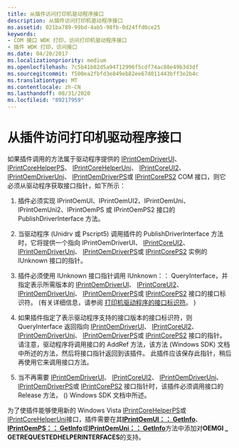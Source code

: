 ```yaml
---
title: 从插件访问打印机驱动程序接口
description: 从插件访问打印机驱动程序接口
ms.assetid: 021ba789-99bd-4ab5-98fb-0d24ffd0ce25
keywords:
- COM 接口 WDK 打印，访问打印机驱动程序接口
- 插件 WDK 打印，访问接口
ms.date: 04/20/2017
ms.localizationpriority: medium
ms.openlocfilehash: 7c5b41b82d5a94712996f5cdf74ac88e49b3d3df
ms.sourcegitcommit: f500ea2fbfd3e849eb82ee67d011443bff3e2b4c
ms.translationtype: MT
ms.contentlocale: zh-CN
ms.lasthandoff: 08/31/2020
ms.locfileid: "89217959"
---
```

# <a name="accessing-printer-driver-interfaces-from-plug-ins"></a>从插件访问打印机驱动程序接口





如果插件调用的方法属于驱动程序提供的 [IPrintOemDriverUI](iprintoemdriverui-com-interface.md)、 [IPrintCoreHelperPS](/windows-hardware/drivers/ddi/prcomoem/nn-prcomoem-iprintcorehelperps)、 [IPrintCoreHelperUni](/windows-hardware/drivers/ddi/prcomoem/nn-prcomoem-iprintcorehelperuni)、 [IPrintCoreUI2](iprintcoreui2-com-interface.md)、 [IPrintOemDriverUni](iprintoemdriveruni-com-interface.md)、 [IPrintOemDriverPS](iprintoemdriverps-com-interface.md)或 [IPrintCorePS2](iprintcoreps2-com-interface.md) COM 接口，则它必须从驱动程序获取接口指针，如下所示：

1.  插件必须实现 IPrintOemUI、IPrintOemUI2、IPrintOemUni、IPrintOemUni2、IPrintOemPS 或 IPrintOemPS2 接口的 PublishDriverInterface 方法。

2.  当驱动程序 (Unidrv 或 Pscript5) 调用插件的 PublishDriverInterface 方法时，它将提供一个指向 IPrintOemDriverUI、 [IPrintCoreUI2](iprintcoreui2-com-interface.md)、 [IPrintOemDriverUni](iprintoemdriveruni-com-interface.md)、 [IPrintOemDriverPS](iprintoemdriverps-com-interface.md)或 [IPrintCorePS2](iprintcoreps2-com-interface.md) 实例的 IUnknown 接口的指针。

3.  插件必须使用 IUnknown 接口指针调用 IUnknown：： QueryInterface，并指定表示所需版本的 [IPrintOemDriverUI](iprintoemdriverui-com-interface.md)、 [IPrintCoreUI2](iprintcoreui2-com-interface.md)、 [IPrintOemDriverUni](iprintoemdriveruni-com-interface.md)、 [IPrintOemDriverPS](iprintoemdriverps-com-interface.md)或 [IPrintCorePS2](iprintcoreps2-com-interface.md) 接口的接口标识符。  (有关详细信息，请参阅 [打印机驱动程序的接口标识符](interface-identifiers-for-printer-drivers.md)。 ) 

4.  如果插件指定了表示驱动程序支持的接口版本的接口标识符，则 QueryInterface 返回指向 [IPrintOemDriverUI](iprintoemdriverui-com-interface.md)、 [IPrintCoreUI2](iprintcoreui2-com-interface.md)、 [IPrintOemDriverUni](iprintoemdriveruni-com-interface.md)、 [IPrintOemDriverPS](iprintoemdriverps-com-interface.md)或 [IPrintCorePS2](iprintcoreps2-com-interface.md) 接口的指针。 请注意，驱动程序将调用接口的 AddRef 方法，该方法 (Windows SDK) 文档中所述的方法，然后将接口指针返回到该插件。 此插件应该保存此指针，稍后再使用它来调用接口方法。

5.  当不再需要 [IPrintOemDriverUI](iprintoemdriverui-com-interface.md)、 [IPrintCoreUI2](iprintcoreui2-com-interface.md)、 [IPrintOemDriverUni](iprintoemdriveruni-com-interface.md)、 [IPrintOemDriverPS](iprintoemdriverps-com-interface.md)或 [IPrintCorePS2](iprintcoreps2-com-interface.md) 接口指针时，该插件必须调用接口的 Release 方法， () Windows SDK 文档中所述。

为了使插件能够使用新的 Windows Vista [IPrintCoreHelperPS](/windows-hardware/drivers/ddi/prcomoem/nn-prcomoem-iprintcorehelperps)或[IPrintCoreHelperUni](/windows-hardware/drivers/ddi/prcomoem/nn-prcomoem-iprintcorehelperuni)接口，插件需要在其[**IPrintOemUI：： GetInfo**](/windows-hardware/drivers/ddi/prcomoem/nf-prcomoem-iprintoemui-getinfo)、 [**IPrintOemPS：： GetInfo**](/windows-hardware/drivers/ddi/prcomoem/nf-prcomoem-iprintoemps-getinfo)或[**IPrintOemUni：： GetInfo**](/windows-hardware/drivers/ddi/prcomoem/nf-prcomoem-iprintoemuni-getinfo)方法中添加对**OEMGI \_ GETREQUESTEDHELPERINTERFACES**的支持。

 

